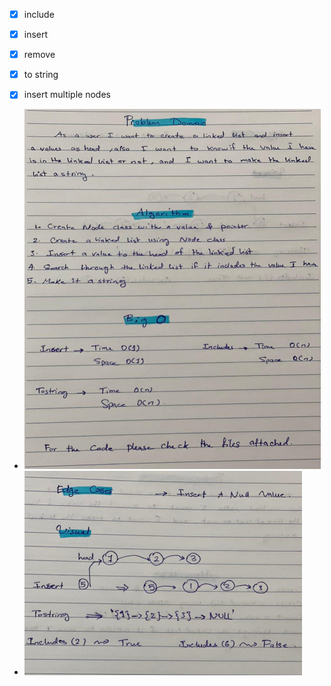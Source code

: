 - [x] include
- [x] insert
- [x] remove
- [x] to string
- [x]  insert multiple nodes 



* ![](codeChallenge05edited11.PNG)
* ![](codeChallenge05edited22.PNG)


